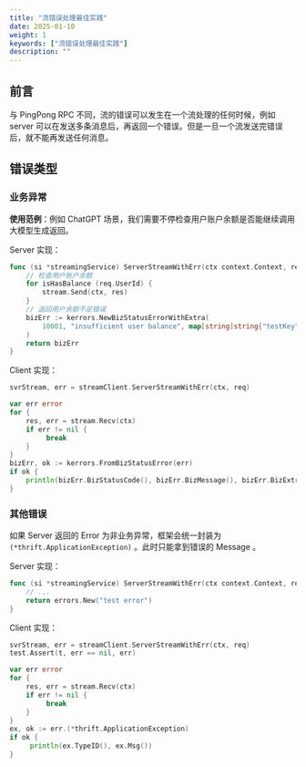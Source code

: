 ```yaml
---
title: "流错误处理最佳实践"
date: 2025-01-10
weight: 1
keywords: ["流错误处理最佳实践"]
description: ""
---
```


## 前言

与 PingPong RPC 不同，流的错误可以发生在一个流处理的任何时候，例如 server 可以在发送多条消息后，再返回一个错误。但是一旦一个流发送完错误后，就不能再发送任何消息。

## 错误类型

### 业务异常

**使用范例**：例如 ChatGPT 场景，我们需要不停检查用户账户余额是否能继续调用大模型生成返回。

Server 实现：

```go
func (si *streamingService) ServerStreamWithErr(ctx context.Context, req *Request, stream streamx.ServerStreamingServer[Response]) error {
    // 检查用户账户余额
    for isHasBalance (req.UserId) {
        stream.Send(ctx, res)
    }
    // 返回用户余额不足错误
    bizErr := kerrors.NewBizStatusErrorWithExtra(
        10001, "insufficient user balance", map[string]string{"testKey": "testVal"}，
    )
    return bizErr
}
```

Client 实现：

```go
svrStream, err = streamClient.ServerStreamWithErr(ctx, req)

var err error
for {
    res, err = stream.Recv(ctx)
    if err != nil {
         break
    }
}
bizErr, ok := kerrors.FromBizStatusError(err)
if ok {
    println(bizErr.BizStatusCode(), bizErr.BizMessage(), bizErr.BizExtra())
}
```

### 其他错误

如果 Server 返回的 Error 为非业务异常，框架会统一封装为 `(*thrift.ApplicationException)` 。此时只能拿到错误的 Message 。

Server 实现：

```go
func (si *streamingService) ServerStreamWithErr(ctx context.Context, req *Request, stream streamx.ServerStreamingServer[Response]) error {
    // ...
    return errors.New("test error")
}
```

Client 实现：

```go
svrStream, err = streamClient.ServerStreamWithErr(ctx, req)
test.Assert(t, err == nil, err)

var err error
for {
    res, err = stream.Recv(ctx)
    if err != nil {
         break
    }
}
ex, ok := err.(*thrift.ApplicationException)
if ok {
     println(ex.TypeID(), ex.Msg())
}
```
